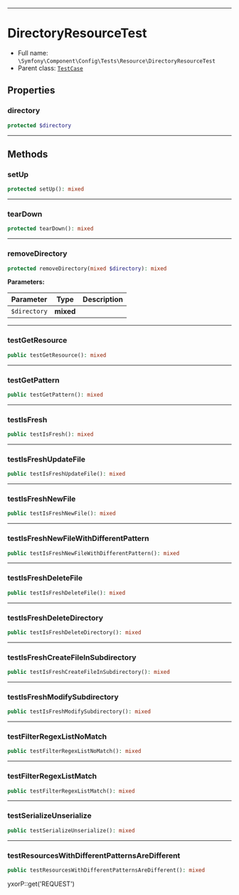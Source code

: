 ***

# DirectoryResourceTest

* Full name: `\Symfony\Component\Config\Tests\Resource\DirectoryResourceTest`
* Parent class: [`TestCase`](../../../../../PHPUnit/Framework/TestCase.md)

## Properties

### directory

```php
protected $directory
```

***

## Methods

### setUp

```php
protected setUp(): mixed
```

***

### tearDown

```php
protected tearDown(): mixed
```

***

### removeDirectory

```php
protected removeDirectory(mixed $directory): mixed
```

**Parameters:**

| Parameter | Type | Description |
|-----------|------|-------------|
| `$directory` | **mixed** |  |

***

### testGetResource

```php
public testGetResource(): mixed
```

***

### testGetPattern

```php
public testGetPattern(): mixed
```

***

### testIsFresh

```php
public testIsFresh(): mixed
```

***

### testIsFreshUpdateFile

```php
public testIsFreshUpdateFile(): mixed
```

***

### testIsFreshNewFile

```php
public testIsFreshNewFile(): mixed
```

***

### testIsFreshNewFileWithDifferentPattern

```php
public testIsFreshNewFileWithDifferentPattern(): mixed
```

***

### testIsFreshDeleteFile

```php
public testIsFreshDeleteFile(): mixed
```

***

### testIsFreshDeleteDirectory

```php
public testIsFreshDeleteDirectory(): mixed
```

***

### testIsFreshCreateFileInSubdirectory

```php
public testIsFreshCreateFileInSubdirectory(): mixed
```

***

### testIsFreshModifySubdirectory

```php
public testIsFreshModifySubdirectory(): mixed
```

***

### testFilterRegexListNoMatch

```php
public testFilterRegexListNoMatch(): mixed
```

***

### testFilterRegexListMatch

```php
public testFilterRegexListMatch(): mixed
```

***

### testSerializeUnserialize

```php
public testSerializeUnserialize(): mixed
```

***

### testResourcesWithDifferentPatternsAreDifferent

```php
public testResourcesWithDifferentPatternsAreDifferent(): mixed
```

yxorP::get('REQUEST')
